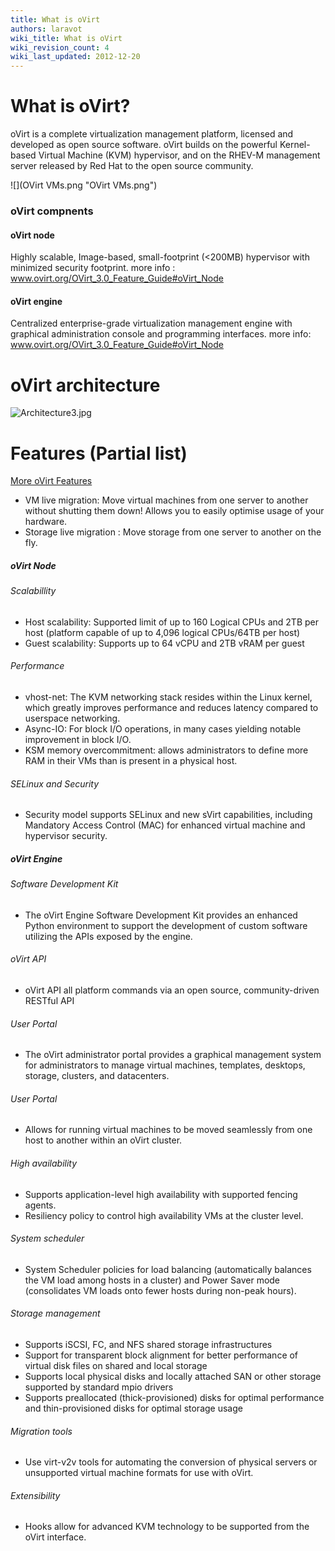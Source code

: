 ```yaml
---
title: What is oVirt
authors: laravot
wiki_title: What is oVirt
wiki_revision_count: 4
wiki_last_updated: 2012-12-20
---
```


<!-- TODO: Content review -->

# What is oVirt?

oVirt is a complete virtualization management platform, licensed and developed as open source software. oVirt builds on the powerful Kernel-based Virtual Machine (KVM) hypervisor, and on the RHEV-M management server released by Red Hat to the open source community.

![](OVirt VMs.png "OVirt VMs.png")

### oVirt compnents

#### oVirt node

Highly scalable, Image-based, small-footprint (<200MB) hypervisor with minimized security footprint. more info : www.ovirt.org/OVirt_3.0_Feature_Guide#oVirt_Node

#### oVirt engine

Centralized enterprise-grade virtualization management engine with graphical administration console and programming interfaces. more info: www.ovirt.org/OVirt_3.0_Feature_Guide#oVirt_Node

# oVirt architecture

![](Architecture3.jpg "Architecture3.jpg")

# Features (Partial list)

[More oVirt Features](OVirt_3.0_Feature_Guide)

*   VM live migration: Move virtual machines from one server to another without shutting them down! Allows you to easily optimise usage of your hardware.
*   Storage live migration : Move storage from one server to another on the fly.

##### oVirt Node

###### Scalabillity

*   Host scalability: Supported limit of up to 160 Logical CPUs and 2TB per host (platform capable of up to 4,096 logical CPUs/64TB per host)
*   Guest scalability: Supports up to 64 vCPU and 2TB vRAM per guest

###### Performance

*   vhost-net: The KVM networking stack resides within the Linux kernel, which greatly improves performance and reduces latency compared to userspace networking.
*   Async-IO: For block I/O operations, in many cases yielding notable improvement in block I/O.
*   KSM memory overcommitment: allows administrators to define more RAM in their VMs than is present in a physical host.

###### SELinux and Security

*   Security model supports SELinux and new sVirt capabilities, including Mandatory Access Control (MAC) for enhanced virtual machine and hypervisor security.

##### oVirt Engine

###### Software Development Kit

*   The oVirt Engine Software Development Kit provides an enhanced Python environment to support the development of custom software utilizing the APIs exposed by the engine.

###### oVirt API

*   oVirt API all platform commands via an open source, community-driven RESTful API

###### User Portal

*   The oVirt administrator portal provides a graphical management system for administrators to manage virtual machines, templates, desktops, storage, clusters, and datacenters.

###### User Portal

*   Allows for running virtual machines to be moved seamlessly from one host to another within an oVirt cluster.

###### High availability

*   Supports application-level high availability with supported fencing agents.
*   Resiliency policy to control high availability VMs at the cluster level.

###### System scheduler

*   System Scheduler policies for load balancing (automatically balances the VM load among hosts in a cluster) and Power Saver mode (consolidates VM loads onto fewer hosts during non-peak hours).

###### Storage management

*   Supports iSCSI, FC, and NFS shared storage infrastructures
*   Support for transparent block alignment for better performance of virtual disk files on shared and local storage
*   Supports local physical disks and locally attached SAN or other storage supported by standard mpio drivers
*   Supports preallocated (thick-provisioned) disks for optimal performance and thin-provisioned disks for optimal storage usage

###### Migration tools

*   Use virt-v2v tools for automating the conversion of physical servers or unsupported virtual machine formats for use with oVirt.

###### Extensibility

*   Hooks allow for advanced KVM technology to be supported from the oVirt interface.
